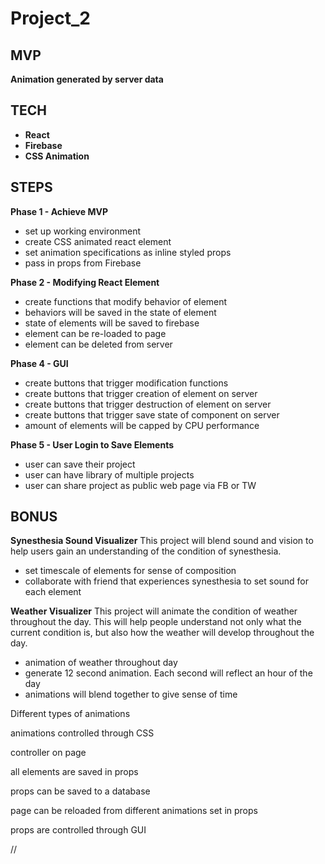 # Project_2

## MVP
**Animation generated by server data**

## TECH
* **React**
* **Firebase**
* **CSS Animation**

## STEPS
**Phase 1 - Achieve MVP**
* set up working environment
* create CSS animated react element
* set animation specifications as inline styled props
* pass in props from Firebase

**Phase 2 - Modifying React Element**
* create functions that modify behavior of element
* behaviors will be saved in the state of element
* state of elements will be saved to firebase
* element can be re-loaded to page
* element can be deleted from server

**Phase 4 - GUI**
* create buttons that trigger modification functions
* create buttons that trigger creation of element on server
* create buttons that trigger destruction of element on server
* create buttons that trigger save state of component on server
* amount of elements will be capped by CPU performance

**Phase 5 - User Login to Save Elements**
* user can save their project
* user can have library of multiple projects
* user can share project as public web page via FB or TW

## BONUS
**Synesthesia Sound Visualizer**
This project will blend sound and vision to help users gain an understanding of the condition of synesthesia.
* set timescale of elements for sense of composition
* collaborate with friend that experiences synesthesia to set sound for each element

**Weather Visualizer**
This project will animate the condition of weather throughout the day.
This will help people understand not only what the current condition is, but also how the weather will develop throughout the day.  
* animation of weather throughout day
* generate 12 second animation. Each second will reflect an hour of the day
* animations will blend together to give sense of time








Different types of animations

animations controlled through CSS

controller on page

all elements are saved in props

props can be saved to a database

page can be reloaded from different animations set in props

props are controlled through GUI













































//
